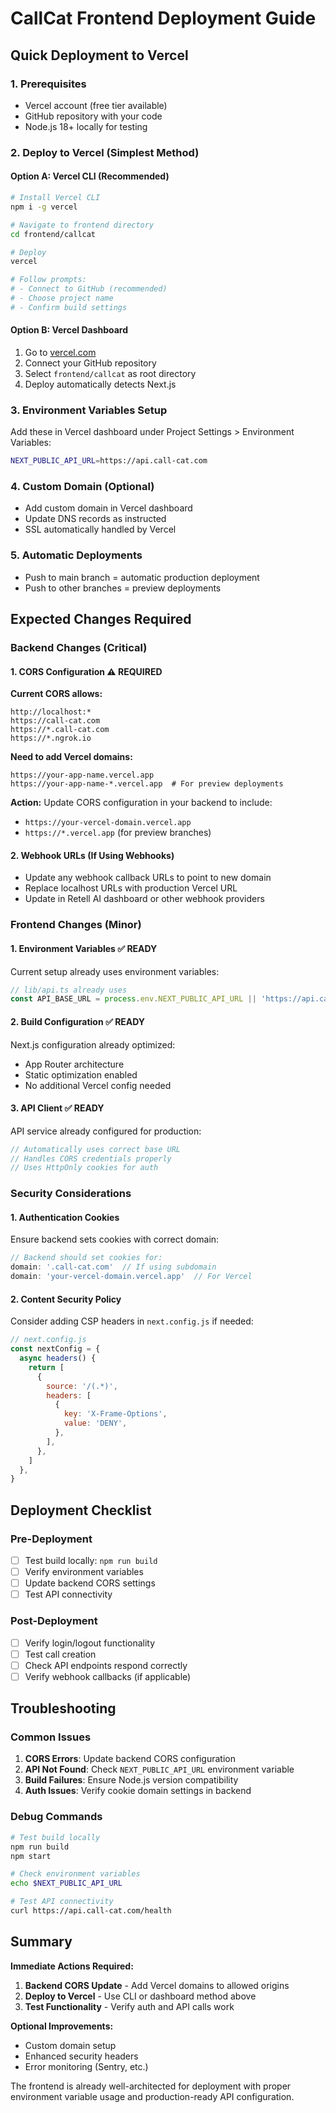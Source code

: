 # CallCat Frontend Deployment Guide

## Quick Deployment to Vercel

### 1. Prerequisites
- Vercel account (free tier available)
- GitHub repository with your code
- Node.js 18+ locally for testing

### 2. Deploy to Vercel (Simplest Method)

#### Option A: Vercel CLI (Recommended)
```bash
# Install Vercel CLI
npm i -g vercel

# Navigate to frontend directory
cd frontend/callcat

# Deploy
vercel

# Follow prompts:
# - Connect to GitHub (recommended)
# - Choose project name
# - Confirm build settings
```

#### Option B: Vercel Dashboard
1. Go to [vercel.com](https://vercel.com)
2. Connect your GitHub repository
3. Select `frontend/callcat` as root directory
4. Deploy automatically detects Next.js

### 3. Environment Variables Setup
Add these in Vercel dashboard under Project Settings > Environment Variables:

```bash
NEXT_PUBLIC_API_URL=https://api.call-cat.com
```

### 4. Custom Domain (Optional)
- Add custom domain in Vercel dashboard
- Update DNS records as instructed
- SSL automatically handled by Vercel

### 5. Automatic Deployments
- Push to main branch = automatic production deployment
- Push to other branches = preview deployments

## Expected Changes Required

### Backend Changes (Critical)

#### 1. CORS Configuration ⚠️ **REQUIRED**
**Current CORS allows:**
```
http://localhost:*
https://call-cat.com
https://*.call-cat.com
https://*.ngrok.io
```

**Need to add Vercel domains:**
```
https://your-app-name.vercel.app
https://your-app-name-*.vercel.app  # For preview deployments
```

**Action:** Update CORS configuration in your backend to include:
- `https://your-vercel-domain.vercel.app`
- `https://*.vercel.app` (for preview branches)

#### 2. Webhook URLs (If Using Webhooks)
- Update any webhook callback URLs to point to new domain
- Replace localhost URLs with production Vercel URL
- Update in Retell AI dashboard or other webhook providers

### Frontend Changes (Minor)

#### 1. Environment Variables ✅ **READY**
Current setup already uses environment variables:
```javascript
// lib/api.ts already uses
const API_BASE_URL = process.env.NEXT_PUBLIC_API_URL || 'https://api.call-cat.com'
```

#### 2. Build Configuration ✅ **READY**
Next.js configuration already optimized:
- App Router architecture
- Static optimization enabled
- No additional Vercel config needed

#### 3. API Client ✅ **READY**
API service already configured for production:
```javascript
// Automatically uses correct base URL
// Handles CORS credentials properly
// Uses HttpOnly cookies for auth
```

### Security Considerations

#### 1. Authentication Cookies
Ensure backend sets cookies with correct domain:
```javascript
// Backend should set cookies for:
domain: '.call-cat.com'  // If using subdomain
domain: 'your-vercel-domain.vercel.app'  // For Vercel
```

#### 2. Content Security Policy
Consider adding CSP headers in `next.config.js` if needed:
```javascript
// next.config.js
const nextConfig = {
  async headers() {
    return [
      {
        source: '/(.*)',
        headers: [
          {
            key: 'X-Frame-Options',
            value: 'DENY',
          },
        ],
      },
    ]
  },
}
```

## Deployment Checklist

### Pre-Deployment
- [ ] Test build locally: `npm run build`
- [ ] Verify environment variables
- [ ] Update backend CORS settings
- [ ] Test API connectivity

### Post-Deployment  
- [ ] Verify login/logout functionality
- [ ] Test call creation
- [ ] Check API endpoints respond correctly
- [ ] Verify webhook callbacks (if applicable)

## Troubleshooting

### Common Issues
1. **CORS Errors**: Update backend CORS configuration
2. **API Not Found**: Check `NEXT_PUBLIC_API_URL` environment variable
3. **Build Failures**: Ensure Node.js version compatibility
4. **Auth Issues**: Verify cookie domain settings in backend

### Debug Commands
```bash
# Test build locally
npm run build
npm start

# Check environment variables
echo $NEXT_PUBLIC_API_URL

# Test API connectivity
curl https://api.call-cat.com/health
```

## Summary

**Immediate Actions Required:**
1. **Backend CORS Update** - Add Vercel domains to allowed origins
2. **Deploy to Vercel** - Use CLI or dashboard method above
3. **Test Functionality** - Verify auth and API calls work

**Optional Improvements:**
- Custom domain setup
- Enhanced security headers
- Error monitoring (Sentry, etc.)

The frontend is already well-architected for deployment with proper environment variable usage and production-ready API configuration.